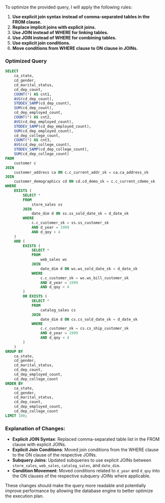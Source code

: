 To optimize the provided query, I will apply the following rules:

1. **Use explicit join syntax instead of comma-separated tables in the FROM clause.**
2. **Replace implicit joins with explicit joins.**
3. **Use JOIN instead of WHERE for linking tables.**
4. **Use JOIN instead of WHERE for combining tables.**
5. **Use explicit join conditions.**
6. **Move conditions from WHERE clause to ON clause in JOINs.**

### Optimized Query

```sql
SELECT 
    ca_state, 
    cd_gender, 
    cd_marital_status, 
    cd_dep_count, 
    COUNT(*) AS cnt1, 
    AVG(cd_dep_count), 
    STDDEV_SAMP(cd_dep_count), 
    SUM(cd_dep_count), 
    cd_dep_employed_count, 
    COUNT(*) AS cnt2, 
    AVG(cd_dep_employed_count), 
    STDDEV_SAMP(cd_dep_employed_count), 
    SUM(cd_dep_employed_count), 
    cd_dep_college_count, 
    COUNT(*) AS cnt3, 
    AVG(cd_dep_college_count), 
    STDDEV_SAMP(cd_dep_college_count), 
    SUM(cd_dep_college_count) 
FROM 
    customer c
JOIN 
    customer_address ca ON c.c_current_addr_sk = ca.ca_address_sk
JOIN 
    customer_demographics cd ON cd.cd_demo_sk = c.c_current_cdemo_sk
WHERE 
    EXISTS (
        SELECT * 
        FROM 
            store_sales ss
        JOIN 
            date_dim d ON ss.ss_sold_date_sk = d_date_sk
        WHERE 
            c.c_customer_sk = ss.ss_customer_sk 
            AND d_year = 1999 
            AND d_qoy < 4
    )
    AND (
        EXISTS (
            SELECT * 
            FROM 
                web_sales ws
            JOIN 
                date_dim d ON ws.ws_sold_date_sk = d_date_sk
            WHERE 
                c.c_customer_sk = ws.ws_bill_customer_sk 
                AND d_year = 1999 
                AND d_qoy < 4
        )
        OR EXISTS (
            SELECT * 
            FROM 
                catalog_sales cs
            JOIN 
                date_dim d ON cs.cs_sold_date_sk = d_date_sk
            WHERE 
                c.c_customer_sk = cs.cs_ship_customer_sk 
                AND d_year = 1999 
                AND d_qoy < 4
        )
    )
GROUP BY 
    ca_state, 
    cd_gender, 
    cd_marital_status, 
    cd_dep_count, 
    cd_dep_employed_count, 
    cd_dep_college_count 
ORDER BY 
    ca_state, 
    cd_gender, 
    cd_marital_status, 
    cd_dep_count, 
    cd_dep_employed_count, 
    cd_dep_college_count 
LIMIT 100;
```

### Explanation of Changes:
- **Explicit JOIN Syntax**: Replaced comma-separated table list in the FROM clause with explicit JOINs.
- **Explicit Join Conditions**: Moved join conditions from the WHERE clause to the ON clause of the respective JOINs.
- **Subquery Joins**: Updated subqueries to use explicit JOINs between `store_sales`, `web_sales`, `catalog_sales`, and `date_dim`.
- **Condition Movement**: Moved conditions related to `d_year` and `d_qoy` into the ON clauses of the respective subquery JOINs where applicable.

These changes should make the query more readable and potentially improve performance by allowing the database engine to better optimize the execution plan.